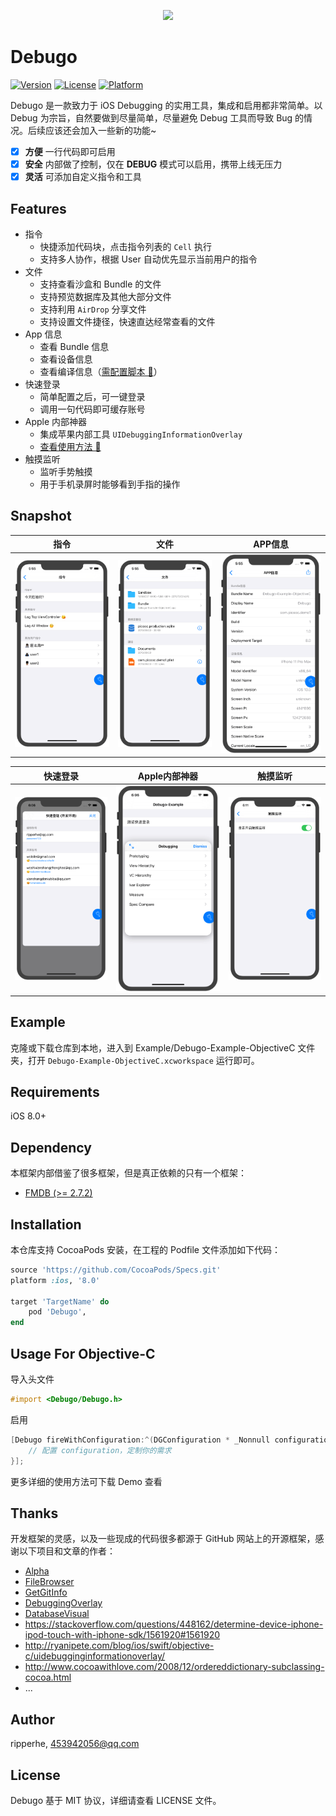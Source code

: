 
<p align="center">
  <img src="https://raw.githubusercontent.com/ripperhe/Debugo/master/docs/_media/debugo.png" />
</p>

# Debugo

[![Version](https://img.shields.io/cocoapods/v/Debugo.svg?style=flat)](https://cocoapods.org/pods/Debugo)
[![License](https://img.shields.io/cocoapods/l/Debugo.svg?style=flat)](https://cocoapods.org/pods/Debugo)
[![Platform](https://img.shields.io/cocoapods/p/Debugo.svg?style=flat)](https://cocoapods.org/pods/Debugo)

Debugo 是一款致力于 iOS Debugging 的实用工具，集成和启用都非常简单。以 Debug 为宗旨，自然要做到尽量简单，尽量避免 Debug 工具而导致 Bug 的情况。后续应该还会加入一些新的功能~

- [x] **方便** 一行代码即可启用
- [x] **安全** 内部做了控制，仅在 **DEBUG** 模式可以启用，携带上线无压力
- [x] **灵活** 可添加自定义指令和工具

## Features

* 指令
	* 快捷添加代码块，点击指令列表的 `Cell` 执行
	* 支持多人协作，根据 User 自动优先显示当前用户的指令
* 文件
	* 支持查看沙盒和 Bundle 的文件
	* 支持预览数据库及其他大部分文件
	* 支持利用 `AirDrop` 分享文件
	* 支持设置文件捷径，快速直达经常查看的文件
* App 信息
	* 查看 Bundle 信息
	* 查看设备信息
	* 查看编译信息（[需配置脚本 🚀](https://github.com/ripperhe/Debugo/blob/master/docs/build-info.md)）
* 快速登录
	* 简单配置之后，可一键登录
	* 调用一句代码即可缓存账号
* Apple 内部神器
	* 集成苹果内部工具 `UIDebuggingInformationOverlay`
	* [查看使用方法 🚀](http://ryanipete.com/blog/ios/swift/objective-c/uidebugginginformationoverlay/)
* 触摸监听
	* 监听手势触摸
	* 用于手机录屏时能够看到手指的操作

## Snapshot

<!--![](https://raw.githubusercontent.com/ripperhe/Resource/master/20180930/debugo.gif)
-->

| 指令 | 文件 | APP信息 |
|:---: |:---:| :---: |
| ![](docs/_media/debugo_action.png) | ![](docs/_media/debugo_file.png) | ![](docs/_media/debugo_appinfo.png )|

| 快速登录 | Apple内部神器 | 触摸监听 |
|:---: |:---:| :---: |
| ![](docs/_media/debugo_account.png) | ![](docs/_media/debugo_apple.png) | ![](docs/_media/debugo_touch.png )|

## Example

克隆或下载仓库到本地，进入到 Example/Debugo-Example-ObjectiveC 文件夹，打开 `Debugo-Example-ObjectiveC.xcworkspace` 运行即可。

## Requirements

iOS 8.0+

## Dependency

本框架内部借鉴了很多框架，但是真正依赖的只有一个框架：

* [FMDB (>= 2.7.2)](https://github.com/ccgus/fmdb)

## Installation

本仓库支持 CocoaPods 安装，在工程的 Podfile 文件添加如下代码：

```ruby
source 'https://github.com/CocoaPods/Specs.git'
platform :ios, '8.0'

target 'TargetName' do
	pod 'Debugo',
end
```

## Usage For Objective-C

导入头文件

```objectivec
#import <Debugo/Debugo.h>
```

启用

```objectivec
[Debugo fireWithConfiguration:^(DGConfiguration * _Nonnull configuration) {
    // 配置 configuration，定制你的需求
}];
```

更多详细的使用方法可下载 Demo 查看

## Thanks

开发框架的灵感，以及一些现成的代码很多都源于 GitHub 网站上的开源框架，感谢以下项目和文章的作者：

* [Alpha](https://github.com/Legoless/Alpha)
* [FileBrowser](https://github.com/marmelroy/FileBrowser)
* [GetGitInfo](https://github.com/y500/GetGitInfo)
* [DebuggingOverlay](https://gist.github.com/IMcD23/1fda47126429df43cc989d02c1c5e4a0)
* [DatabaseVisual](https://github.com/YanPengImp/DatabaseVisual)
* <https://stackoverflow.com/questions/448162/determine-device-iphone-ipod-touch-with-iphone-sdk/1561920#1561920>
* <http://ryanipete.com/blog/ios/swift/objective-c/uidebugginginformationoverlay/>
* <http://www.cocoawithlove.com/2008/12/ordereddictionary-subclassing-cocoa.html>
* ...

## Author

ripperhe, 453942056@qq.com

## License

Debugo 基于 MIT 协议，详细请查看 LICENSE 文件。
